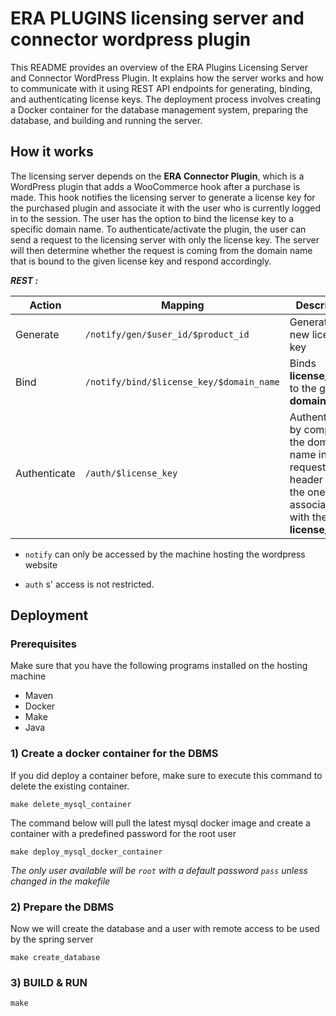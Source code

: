 # ERA PLUGINS licensing server and connector wordpress plugin

This README provides an overview of the ERA Plugins Licensing Server and Connector WordPress Plugin. It explains how the server works and how to communicate with it using REST API endpoints for generating, binding, and authenticating license keys. The deployment process involves creating a Docker container for the database management system, preparing the database, and building and running the server.
## How it works

The licensing server depends on the **ERA Connector Plugin**, which is a WordPress plugin that adds a WooCommerce hook after a purchase is made. This hook notifies the licensing server to generate a license key for the purchased plugin and associate it with the user who is currently logged in to the session. The user has the option to bind the license key to a specific domain name. To authenticate/activate the plugin, the user can send a request to the licensing server with only the license key. The server will then determine whether the request is coming from the domain name that is bound to the given license key and respond accordingly.

***REST :***

Action        | Mapping                              | Description
------------- |-------------                         | -------------
Generate      | `/notify/gen/$user_id/$product_id` |Generates a new license key  
Bind          | `/notify/bind/$license_key/$domain_name`| Binds **license_key** to the given **domain_name** 
Authenticate  | `/auth/$license_key`| Authenticates by comparing the domain name in the request header and the one associated with the given **license_key**


- `notify` can only be accessed by the machine hosting the wordpress website

- `auth` s' access is not restricted.

## Deployment

### Prerequisites

Make sure that you have the following programs installed on the hosting machine
- Maven
- Docker
- Make
- Java
  
### 1) Create a docker container for the DBMS

If you did deploy a container before, make sure to execute this command to delete the existing container.

` make delete_mysql_container  `

The command below will pull the latest mysql docker image and create a container with a predefined password for the root user 

` make deploy_mysql_docker_container `
<br>

*The only user available will be `root` with a default password `pass` unless changed in the makefile*


### 2) Prepare the DBMS

Now we will create the database and a user with remote access to be used by the spring server

` make create_database `

### 3) BUILD & RUN
` make `
